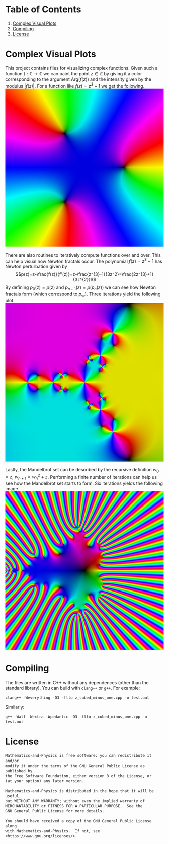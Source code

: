 # Table of Contents
1. [Complex Visual Plots](#cvp)
2. [Compiling](#compiling)
3. [License](#license)

# Complex Visual Plots <a name="cvp"></a>
This project contains files for visualizing complex functions. Given such
a function $f:\mathbb{C}\rightarrow\mathbb{C}$ we can paint the point
$z\in\mathbb{C}$ by giving it a color corresponding to the argument
$\textrm{Arg}\big(f(z)\big)$ and the intensity given by the modulus
$|f(z)|$. For a function like $f(z)=z^{3}-1$ we get the following.
![Z Cubed Minus One](https://github.com/ryanmaguire/Mathematics-and-Physics/blob/master/images/z_cubed_minus_one.png "Z Cubed Minus One")

There are also routines to iteratively compute functions over and over. This
can help visual how Newton fractals occur. The polynomial $f(z)=z^{3}-1$ has
Newton perturbation given by
$$p(z)=z-\frac{f(z)}{f'(z)}=z-\frac{z^{3}-1}{3z^2}=\frac{2z^{3}+1}{3z^{2}}$$
By defining $p_{0}(z)=p(z)$ and $p_{n+1}(z)=p(p_{n}(z))$ we can see how
Newton fractals form (which correspond to $p_{\infty}$). Three iterations
yield the following plot.
![Z Cubed Minus One Three Iters](https://github.com/ryanmaguire/Mathematics-and-Physics/blob/master/images/z_cubed_minus_one_three_iters.png "Z Cubed Minus One Three Iters")

Lastly, the Mandelbrot set can be described by the recursive definition
$w_{0}=z$, $w_{n+1}=w_{n}^{2}+z$. Performing a finite number of iterations can
help us see how the Mandelbrot set starts to form. Six iterations yields the
following image.
![Mandelbrot Six Iters](https://github.com/ryanmaguire/Mathematics-and-Physics/blob/master/images/mandelbrot_six_iters.png "Mandelbrot Six Iters")

# Compiling
The files are written in C++ without any dependences (other than the
standard library). You can build with `clang++` or `g++`. For example:
```
clang++ -Weverything -O3 -flto z_cubed_minus_one.cpp -o test.out
```
Similarly:
```
g++ -Wall -Wextra -Wpedantic -O3 -flto z_cubed_minus_one.cpp -o test.out
```

# License
    Mathematics-and-Physics is free software: you can redistribute it and/or
    modify it under the terms of the GNU General Public License as published by
    the Free Software Foundation, either version 3 of the License, or
    (at your option) any later version.

    Mathematics-and-Physics is distributed in the hope that it will be useful,
    but WITHOUT ANY WARRANTY; without even the implied warranty of
    MERCHANTABILITY or FITNESS FOR A PARTICULAR PURPOSE.  See the
    GNU General Public License for more details.

    You should have received a copy of the GNU General Public License along
    with Mathematics-and-Physics.  If not, see <https://www.gnu.org/licenses/>.
